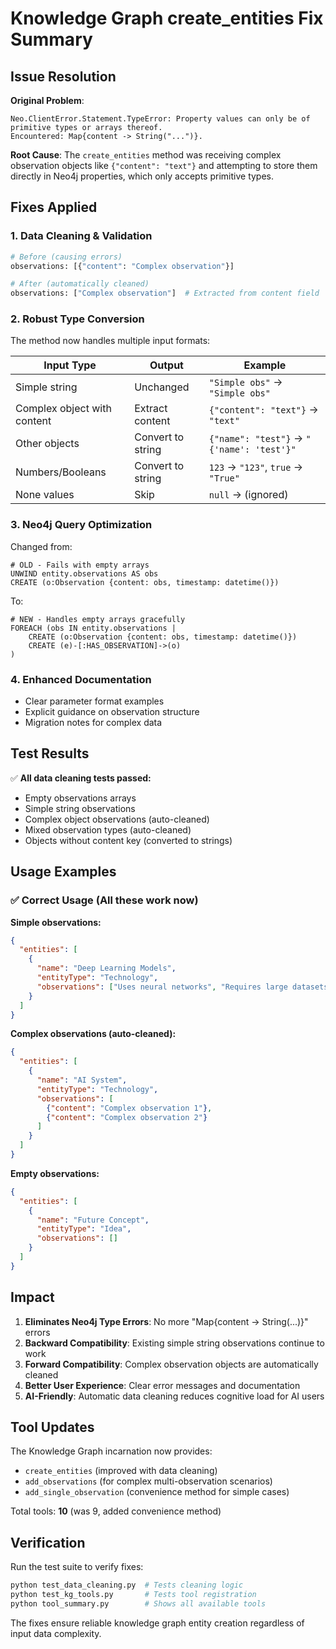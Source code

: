 # Knowledge Graph create_entities Fix Summary

## Issue Resolution

**Original Problem**:
```
Neo.ClientError.Statement.TypeError: Property values can only be of primitive types or arrays thereof.
Encountered: Map{content -> String("...")}.
```

**Root Cause**:
The `create_entities` method was receiving complex observation objects like `{"content": "text"}` and attempting to store them directly in Neo4j properties, which only accepts primitive types.

## Fixes Applied

### 1. Data Cleaning & Validation
```python
# Before (causing errors)
observations: [{"content": "Complex observation"}]

# After (automatically cleaned)
observations: ["Complex observation"]  # Extracted from content field
```

### 2. Robust Type Conversion
The method now handles multiple input formats:

| Input Type | Output | Example |
|------------|--------|---------|
| Simple string | Unchanged | `"Simple obs"` → `"Simple obs"` |
| Complex object with content | Extract content | `{"content": "text"}` → `"text"` |
| Other objects | Convert to string | `{"name": "test"}` → `"{'name': 'test'}"` |
| Numbers/Booleans | Convert to string | `123` → `"123"`, `true` → `"True"` |
| None values | Skip | `null` → (ignored) |

### 3. Neo4j Query Optimization
Changed from:
```cypher
# OLD - Fails with empty arrays
UNWIND entity.observations AS obs
CREATE (o:Observation {content: obs, timestamp: datetime()})
```

To:
```cypher
# NEW - Handles empty arrays gracefully
FOREACH (obs IN entity.observations |
    CREATE (o:Observation {content: obs, timestamp: datetime()})
    CREATE (e)-[:HAS_OBSERVATION]->(o)
)
```

### 4. Enhanced Documentation
- Clear parameter format examples
- Explicit guidance on observation structure
- Migration notes for complex data

## Test Results

✅ **All data cleaning tests passed:**
- Empty observations arrays
- Simple string observations
- Complex object observations (auto-cleaned)
- Mixed observation types (auto-cleaned)
- Objects without content key (converted to strings)

## Usage Examples

### ✅ Correct Usage (All these work now)

**Simple observations:**
```json
{
  "entities": [
    {
      "name": "Deep Learning Models",
      "entityType": "Technology",
      "observations": ["Uses neural networks", "Requires large datasets"]
    }
  ]
}
```

**Complex observations (auto-cleaned):**
```json
{
  "entities": [
    {
      "name": "AI System",
      "entityType": "Technology",
      "observations": [
        {"content": "Complex observation 1"},
        {"content": "Complex observation 2"}
      ]
    }
  ]
}
```

**Empty observations:**
```json
{
  "entities": [
    {
      "name": "Future Concept",
      "entityType": "Idea",
      "observations": []
    }
  ]
}
```

## Impact

1. **Eliminates Neo4j Type Errors**: No more "Map{content -> String(...)}" errors
2. **Backward Compatibility**: Existing simple string observations continue to work
3. **Forward Compatibility**: Complex observation objects are automatically cleaned
4. **Better User Experience**: Clear error messages and documentation
5. **AI-Friendly**: Automatic data cleaning reduces cognitive load for AI users

## Tool Updates

The Knowledge Graph incarnation now provides:
- `create_entities` (improved with data cleaning)
- `add_observations` (for complex multi-observation scenarios)
- `add_single_observation` (convenience method for simple cases)

Total tools: **10** (was 9, added convenience method)

## Verification

Run the test suite to verify fixes:
```bash
python test_data_cleaning.py  # Tests cleaning logic
python test_kg_tools.py       # Tests tool registration
python tool_summary.py        # Shows all available tools
```

The fixes ensure reliable knowledge graph entity creation regardless of input data complexity.
